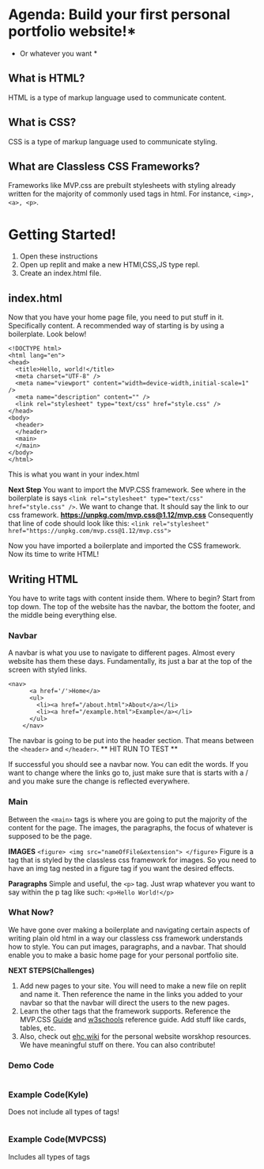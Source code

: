 # Agenda: Build your first personal portfolio website!*
* Or whatever you want *



## What is HTML?
HTML is a type of markup language used to communicate content.



## What is CSS?
CSS is a type of markup language used to communicate styling.



## What are Classless CSS Frameworks?
Frameworks like MVP.css are prebuilt stylesheets with styling already written for the majority of commonly used tags in html. For instance, `<img>, <a>, <p>`.


# Getting Started!
1. Open these instructions
2. Open up replit and make a new HTMl,CSS,JS type repl.
3. Create an index.html file.


## index.html
Now that you have your home page file, you need to put stuff in it. Specifically content. A recommended way of starting is by using a boilerplate. Look below!
```
<!DOCTYPE html>
<html lang="en">
<head>
  <title>Hello, world!</title>
  <meta charset="UTF-8" />
  <meta name="viewport" content="width=device-width,initial-scale=1" />
  <meta name="description" content="" />
  <link rel="stylesheet" type="text/css" href="style.css" />
</head>
<body>
  <header>
  </header>
  <main>
  </main>
</body>
</html>
```
This is what you want in your index.html



**Next Step**
You want to import the MVP.CSS framework. See where in the boilerplate is says `<link rel="stylesheet" type="text/css" href="style.css" />`.
We want to change that. It should say the link to our css framework. 
**https://unpkg.com/mvp.css@1.12/mvp.css**
Consequently that line of code should look like this: ` <link rel="stylesheet" href="https://unpkg.com/mvp.css@1.12/mvp.css">  `

Now you have imported a boilerplate and imported the CSS framework. Now its time to write HTML!



## Writing HTML
You have to write tags with content inside them. Where to begin? Start from top down. The top of the website has the navbar, the bottom the footer, and the middle being everything else.



### Navbar
A navbar is what you use to navigate to different pages. Almost every website has them these days. Fundamentally, its just a bar at the top of the screen with styled links.
```
<nav>
      <a href='/'>Home</a>
      <ul>
        <li><a href="/about.html">About</a></li>
        <li><a href="/example.html">Example</a></li>
      </ul>
    </nav>
```
The navbar is going to be put into the header section. That means between the `<header>` and `</header>`.
** HIT RUN TO TEST **

If successful you should see a navbar now. You can edit the words. If you want to change where the links go to, just make sure that is starts with a / and you make sure the change is reflected everywhere.



### Main
Between the `<main>` tags is where you are going to put the majority of the content for the page. The images, the paragraphs, the focus of whatever is supposed to be the page. 



**IMAGES**
`<figure>
        <img src="nameOfFile&extension">
      </figure>`
Figure is a tag that is styled by the classless css framework for images. So you need to have an img tag nested in a figure tag if you want the desired effects.

**Paragraphs**
Simple and useful, the `<p>` tag. Just wrap whatever you want to say within the p tag like such:
`<p>Hello World!</p>`


### What Now?
We have gone over making a boilerplate and navigating certain aspects of writing plain old html in a way our classless css framework understands how to style. You can put images, paragraphs, and a navbar. That should enable you to make a basic home page for your personal portfolio site. 

**NEXT STEPS(Challenges)**
1. Add new pages to your site. You will need to make a new file on replit and name it. Then reference the name in the links you added to your navbar so that the navbar will direct the users to the new pages.
2. Learn the other tags that the framework supports. Reference the MVP.CSS [Guide](https://andybrewer.github.io/mvp/#docs) and [w3schools](https://www.w3schools.com/tags/default.asp) reference guide. Add stuff like cards, tables, etc.
3. Also, check out [ehc.wiki](https://ehc.wiki) for the personal website worskhop resources. We have meaningful stuff on there. You can also contribute!

### Demo Code
```
```

### Example Code(Kyle)
Does not include all types of tags!
```
```

### Example Code(MVPCSS)
Includes all types of tags
```
```



